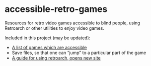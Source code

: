 # accessible-retro-games
Resources for retro video games accessible to blind people, using Retroarch or other utilities to enjoy video games.

Included in this project (may be updated):

* [A list of games which are accessible](games-list.md)
* Save files, so that one can “jump” to a particular part of the game
* [A guide for using retroarch, opens new site](https://docs.libretro.com/guides/retroarch-accessibility-guide/)

